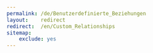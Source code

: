 ```yaml
---
permalink: /de/Benutzerdefinierte_Beziehungen
layout:    redirect
redirect:  /en/Custom_Relationships
sitemap:
    exclude: yes
---
```

